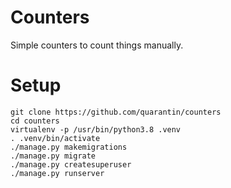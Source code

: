 # Counters
Simple counters to count things manually.

# Setup
    git clone https://github.com/quarantin/counters
    cd counters
    virtualenv -p /usr/bin/python3.8 .venv
    . .venv/bin/activate
    ./manage.py makemigrations
    ./manage.py migrate
    ./manage.py createsuperuser
    ./manage.py runserver
